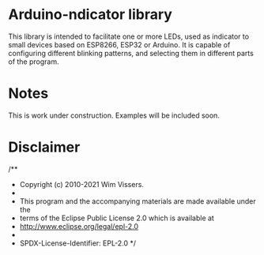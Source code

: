 # Arduino-ndicator library
This library is intended to facilitate one or more LEDs, used as indicator to small devices
based on ESP8266, ESP32 or Arduino. It is capable of configuring different blinking patterns,
and selecting them in different parts of the program.

# Notes
This is work under construction. Examples will be included soon.

# Disclaimer
/**
 * Copyright (c) 2010-2021 Wim Vissers.
 *
 * This program and the accompanying materials are made available under the
 * terms of the Eclipse Public License 2.0 which is available at
 * http://www.eclipse.org/legal/epl-2.0
 *
 * SPDX-License-Identifier: EPL-2.0
 */

